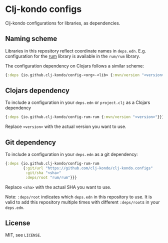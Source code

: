 # Clj-kondo configs

Clj-kondo configurations for libraries, as dependencies.

## Naming scheme

Libraries in this repository reflect coordinate names in
`deps.edn`. E.g. configuration for the [rum](https://github.com/tonsky/rum)
library is available in the `rum/rum` library.

The configuration dependency on Clojars follows a similar scheme:

``` clojure
{:deps {io.github.clj-kondo/config-<org>-<lib> {:mvn/version "<version>"}}}
```

## Clojars dependency

To include a configuration in your `deps.edn` or `project.clj` as a Clojars dependency

``` clojure
{:deps {io.github.clj-kondo/config-rum-rum {:mvn/version "<version>"}}}
```

Replace `<version>` with the actual version you want to use.

## Git dependency

To include a configuration in your `deps.edn` as a git dependency:

``` clojure
{:deps {io.github.clj-kondo/config-rum-rum
        {:git/url "https://github.com/clj-kondo/clj-kondo.configs"
         :git/sha "<sha>"
         :deps/root "rum/rum"}}}
```

Replace `<sha>` with the actual SHA you want to use.

Note: `:deps/root` indicates which `deps.edn` in this repository to use.
It is valid to add this repository multiple times with different `:deps/root`s in your `deps.edn`.

## License

MIT, see `LICENSE`.
